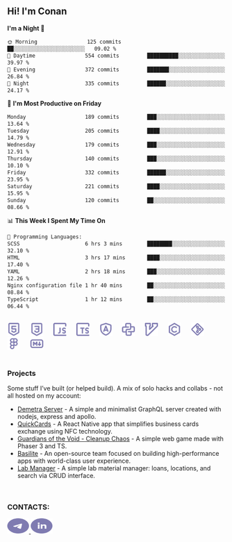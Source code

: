 ## Hi! I'm Conan

<!--START_SECTION:waka-->
**I'm a Night 🦉** 

```text
🌞 Morning                125 commits         ██░░░░░░░░░░░░░░░░░░░░░░░   09.02 % 
🌆 Daytime                554 commits         ██████████░░░░░░░░░░░░░░░   39.97 % 
🌃 Evening                372 commits         ███████░░░░░░░░░░░░░░░░░░   26.84 % 
🌙 Night                  335 commits         ██████░░░░░░░░░░░░░░░░░░░   24.17 % 
```
📅 **I'm Most Productive on Friday** 

```text
Monday                   189 commits         ███░░░░░░░░░░░░░░░░░░░░░░   13.64 % 
Tuesday                  205 commits         ████░░░░░░░░░░░░░░░░░░░░░   14.79 % 
Wednesday                179 commits         ███░░░░░░░░░░░░░░░░░░░░░░   12.91 % 
Thursday                 140 commits         ███░░░░░░░░░░░░░░░░░░░░░░   10.10 % 
Friday                   332 commits         ██████░░░░░░░░░░░░░░░░░░░   23.95 % 
Saturday                 221 commits         ████░░░░░░░░░░░░░░░░░░░░░   15.95 % 
Sunday                   120 commits         ██░░░░░░░░░░░░░░░░░░░░░░░   08.66 % 
```


📊 **This Week I Spent My Time On** 

```text
💬 Programming Languages: 
SCSS                     6 hrs 3 mins        ████████░░░░░░░░░░░░░░░░░   32.10 % 
HTML                     3 hrs 17 mins       ████░░░░░░░░░░░░░░░░░░░░░   17.40 % 
YAML                     2 hrs 18 mins       ███░░░░░░░░░░░░░░░░░░░░░░   12.26 % 
Nginx configuration file 1 hr 40 mins        ██░░░░░░░░░░░░░░░░░░░░░░░   08.84 % 
TypeScript               1 hr 12 mins        ██░░░░░░░░░░░░░░░░░░░░░░░   06.44 % 
```


<!--END_SECTION:waka-->

<br>

<div align="left">
  <img src="icons/skills/html.svg" width="30" alt="html5"/>
  <img width="15"/>
  <img src="icons/skills/css.svg" width="30" alt="css"/>
  <img width="15"/>
  <img src="icons/skills/javascript.svg" width="30" alt="javascript"/>
  <img width="15"/>
  <img src="icons/skills/typescript.svg" width="30" alt="typescript"/>
  <img width="15"/>
  <img src="icons/skills/angular.svg" width="30" alt="angular"/>
  <img width="15"/>
  <img src="icons/skills/python.svg" width="30" alt="python"/>
  <img width="15"/>
  <img src="icons/skills/vim.svg" width="30" alt="vim"/>
  <img width="15"/>
  <img src="icons/skills/c.svg" width="30" alt="c"/>
  <img width="15"/>
  <img src="icons/skills/git.svg" width="30" alt="git"/>
  <img width="15"/>
  <img src="icons/skills/figma.svg" width="30" alt="figma"/>
  <img width="15"/>
  <img src="icons/skills/markdown.svg" width="30" alt="markdown"/>
</div>

<br>

### Projects
Some stuff I’ve built (or helped build). A mix of solo hacks and collabs - not all hosted on my account:
- [Demetra Server](https://github.com/demetra-project/server) -  A simple and minimalist GraphQL server created with nodejs, express and apollo.  
- [QuickCards](https://github.com/Pako3549/QuickCards) - A React Native app that simplifies business cards exchange using NFC technology.  
- [Guardians of the Void - Cleanup Chaos](https://github.com/guardians-of-the-void/cleanup-chaos) - A simple web game made with Phaser 3 and TS.  
- [Basilite](https://github.com/basilite) - An open-source team focused on building high-performance apps with world-class user experience.  
- [Lab Manager](https://github.com/blvckspider/it-lab-manager) - A simple lab material manager: loans, locations, and search via CRUD interface.

<br>

### CONTACTS:
<div align="left">
  <a href="https://t.me/gkkconan">
    <img src="icons/contacts/telegram.svg" width="50" height="35" alt="telegram"/>
  </a>
  <a href="https://www.linkedin.com/in/gkkconan">
    <img src="icons/contacts/linkedin.svg" width="50" height="35" alt="linkedin"/>
  </a>
</div>